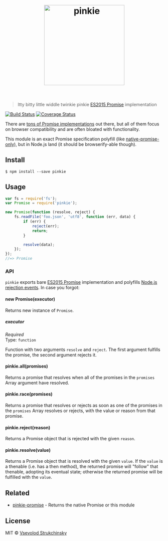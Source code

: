 <h1 align="center">
	<br>
	<img width="256" src="media/logo.png" alt="pinkie">
	<br>
	<br>
</h1>

> Itty bitty little widdle twinkie pinkie [ES2015 Promise](https://people.mozilla.org/~jorendorff/es6-draft.html#sec-promise-objects) implementation

[![Build Status](https://travis-ci.org/floatdrop/pinkie.svg?branch=master)](https://travis-ci.org/floatdrop/pinkie)  [![Coverage Status](https://coveralls.io/repos/floatdrop/pinkie/badge.svg?branch=master&service=github)](https://coveralls.io/github/floatdrop/pinkie?branch=master)

There are [tons of Promise implementations](https://github.com/promises-aplus/promises-spec/blob/master/implementations.md#standalone) out there, but all of them focus on browser compatibility and are often bloated with functionality.

This module is an exact Promise specification polyfill (like [native-promise-only](https://github.com/getify/native-promise-only)), but in Node.js land (it should be browserify-able though).


## Install

```
$ npm install --save pinkie
```


## Usage

```js
var fs = require('fs');
var Promise = require('pinkie');

new Promise(function (resolve, reject) {
	fs.readFile('foo.json', 'utf8', function (err, data) {
		if (err) {
			reject(err);
			return;
		}

		resolve(data);
	});
});
//=> Promise
```


### API

`pinkie` exports bare [ES2015 Promise](https://people.mozilla.org/~jorendorff/es6-draft.html#sec-promise-objects) implementation and polyfills [Node.js rejection events](https://nodejs.org/api/process.html#process_event_unhandledrejection). In case you forgot:

#### new Promise(executor)

Returns new instance of `Promise`.

##### executor

*Required*  
Type: `function`

Function with two arguments `resolve` and `reject`. The first argument fulfills the promise, the second argument rejects it.

#### pinkie.all(promises)

Returns a promise that resolves when all of the promises in the `promises` Array argument have resolved.

#### pinkie.race(promises)

Returns a promise that resolves or rejects as soon as one of the promises in the `promises` Array resolves or rejects, with the value or reason from that promise.

#### pinkie.reject(reason)

Returns a Promise object that is rejected with the given `reason`.

#### pinkie.resolve(value)

Returns a Promise object that is resolved with the given `value`. If the `value` is a thenable (i.e. has a then method), the returned promise will "follow" that thenable, adopting its eventual state; otherwise the returned promise will be fulfilled with the `value`.


## Related

- [pinkie-promise](https://github.com/floatdrop/pinkie-promise) - Returns the native Promise or this module


## License

MIT © [Vsevolod Strukchinsky](//github.com/floatdrop)
